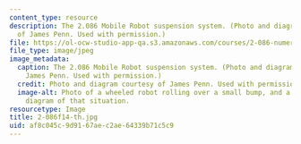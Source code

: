 ```yaml
---
content_type: resource
description: The 2.086 Mobile Robot suspension system. (Photo and diagram courtesy
  of James Penn. Used with permission.)
file: https://ol-ocw-studio-app-qa.s3.amazonaws.com/courses/2-086-numerical-computation-for-mechanical-engineers-fall-2014/af8c045c9d9167aec2ae64339b71c5c9_2-086f14-th.jpg
file_type: image/jpeg
image_metadata:
  caption: The 2.086 Mobile Robot suspension system. (Photo and diagram courtesy of
    James Penn. Used with permission.)
  credit: Photo and diagram courtesy of James Penn. Used with permission.
  image-alt: Photo of a wheeled robot rolling over a small bump, and a force vector
    diagram of that situation.
resourcetype: Image
title: 2-086f14-th.jpg
uid: af8c045c-9d91-67ae-c2ae-64339b71c5c9
---
```

